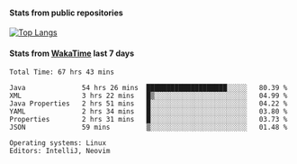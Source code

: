 #### Stats from public repositories

[![Top Langs](https://github-readme-stats.vercel.app/api/top-langs/?username=hyoghurt&layout=compact&exclude_repo=multiserver,docker_compose&langs_count=6)](https://github.com/anuraghazra/github-readme-stats)

#### Stats from [WakaTime](https://wakatime.com/@hyoghurt) last 7 days
<!--START_SECTION:waka-->

```text
Total Time: 67 hrs 43 mins

Java              54 hrs 26 mins  ████████████████████░░░░░   80.39 %
XML               3 hrs 22 mins   █▒░░░░░░░░░░░░░░░░░░░░░░░   04.99 %
Java Properties   2 hrs 51 mins   █░░░░░░░░░░░░░░░░░░░░░░░░   04.22 %
YAML              2 hrs 34 mins   █░░░░░░░░░░░░░░░░░░░░░░░░   03.80 %
Properties        2 hrs 31 mins   █░░░░░░░░░░░░░░░░░░░░░░░░   03.73 %
JSON              59 mins         ▒░░░░░░░░░░░░░░░░░░░░░░░░   01.48 %

Operating systems: Linux
Editors: IntelliJ, Neovim
```

<!--END_SECTION:waka-->
